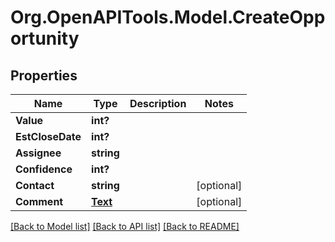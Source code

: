 # Org.OpenAPITools.Model.CreateOpportunity
## Properties

Name | Type | Description | Notes
------------ | ------------- | ------------- | -------------
**Value** | **int?** |  | 
**EstCloseDate** | **int?** |  | 
**Assignee** | **string** |  | 
**Confidence** | **int?** |  | 
**Contact** | **string** |  | [optional] 
**Comment** | [**Text**](Text.md) |  | [optional] 

[[Back to Model list]](../README.md#documentation-for-models) [[Back to API list]](../README.md#documentation-for-api-endpoints) [[Back to README]](../README.md)

